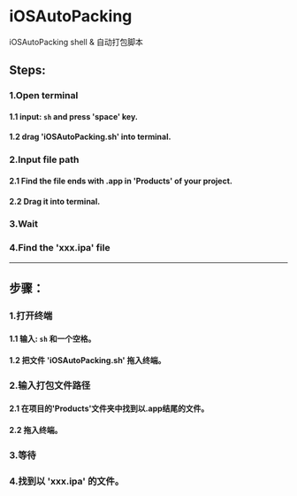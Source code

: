 # iOSAutoPacking
iOSAutoPacking shell & 自动打包脚本

## Steps:

### 1.Open terminal
#### 1.1 input: ``` sh ``` and press 'space' key.
#### 1.2 drag 'iOSAutoPacking.sh' into terminal.

### 2.Input file path
 #### 2.1 Find the file ends with .app in 'Products' of your project.
 #### 2.2 Drag it into terminal.

### 3.Wait

### 4.Find the 'xxx.ipa' file

---

## 步骤：

### 1.打开终端
#### 1.1 输入: ``` sh ``` 和一个空格。

#### 1.2 把文件 'iOSAutoPacking.sh' 拖入终端。

### 2.输入打包文件路径

#### 2.1 在项目的'Products'文件夹中找到以.app结尾的文件。
#### 2.2 拖入终端。

### 3.等待

### 4.找到以 'xxx.ipa' 的文件。
